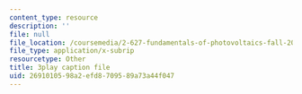 ```yaml
---
content_type: resource
description: ''
file: null
file_location: /coursemedia/2-627-fundamentals-of-photovoltaics-fall-2013/2691010598a2efd8709589a73a44f047_PLVjevMsQpQ.srt
file_type: application/x-subrip
resourcetype: Other
title: 3play caption file
uid: 26910105-98a2-efd8-7095-89a73a44f047
---
```

